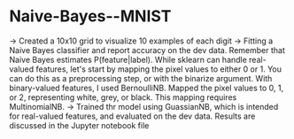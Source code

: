 # Naive-Bayes--MNIST 
-> Created a 10x10 grid to visualize 10 examples of each digit
-> Fitting a Naive Bayes classifier and report accuracy on the dev data. Remember that Naive Bayes estimates P(feature|label). While sklearn can handle real-valued features, let's start by mapping the pixel values to either 0 or 1. You can do this as a preprocessing step, or with the binarize argument. With binary-valued features, I used BernoulliNB. Mapped the pixel values to 0, 1, or 2, representing white, grey, or black. This mapping requires MultinomialNB. 
-> Trained thr model using GuassianNB, which is intended for real-valued features, and evaluated on the dev data. 
Results are discussed in the Jupyter notebook file
